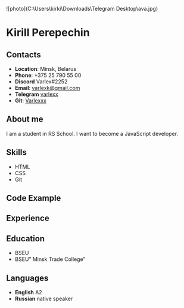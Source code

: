 ![photo](C:\Users\kirki\Downloads\Telegram Desktop\ava.jpg)
# Kirill Perepechin
## Contacts 
* **Location**: Minsk, Belarus
* **Phone**: +375 25 790 55 00
* **Discord** Varlex#2252
* **Email**: varlexk@gmail.com
* **Telegram** [varlexx](https://t.me/varlexx)
* **Git**: [Varlexxx](https://github.com/Varlexxx)
## About me
I am a student in RS School. I want to become a JavaScript developer.
## Skills
* HTML
* CSS
* Git
## Code Example
## Experience
## Education
* BSEU
* BSEU” Minsk Trade College”
## Languages
* **English** A2
* **Russian** native speaker

